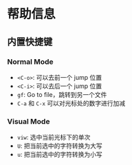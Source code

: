 # 帮助信息

## 内置快捷键

### Normal Mode

* `<C-o>`: 可以去前一个 jump 位置
* `<C-i>`: 可以去后一个 jump 位置
* `gf`: Go to file，跳转到另一个文件
* `C-a` 和 `C-x` 可以对光标处的数字进行加减

### Visual Mode

* `viw`: 选中当前光标下的单次
* `U`: 把当前选中的字符转换为大写
* `u`: 把当前选中的字符转换为小写